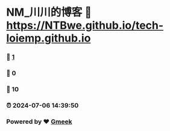 # NM_川川的博客 :link: https://NTBwe.github.io/tech-loiemp.github.io 
### :page_facing_up: [1](https://NTBwe.github.io/tech-loiemp.github.io/tag.html) 
### :speech_balloon: 0 
### :hibiscus: 10 
### :alarm_clock: 2024-07-06 14:39:50 
### Powered by :heart: [Gmeek](https://github.com/Meekdai/Gmeek)
